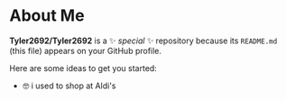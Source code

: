 # About Me


**Tyler2692/Tyler2692** is a ✨ _special_ ✨ repository because its `README.md` (this file) appears on your GitHub profile.

Here are some ideas to get you started:

- 🤓 i used to shop at Aldi's
